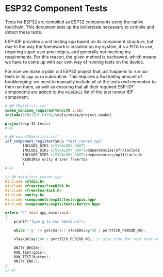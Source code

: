 # ESP32 Component Tests

Tests for ESP32 are compiled as ESP32 components using the native toolchain.
This document sets up the boilerplate necessary to compile and detect these
tests.

ESP-IDF provides a unit testing app based on its component structure, but due
to the way the framework is installed on my system, it's a PITA to use, requiring
super user priviledges, and generally not meeting my requirements. For this
reason, the given method is eschewed, which means we have to come up with our
own way of running tests on the device.

For now we make a plain old ESP32 project that just happens to run our tests in
its `app_main` subroutine. This requires a frustrating amount of bookkeeping:
we need to manually include all of the tests *and* remember to then run them,
as well as ensuring that all their required ESP-IDF components are added to
the `REQUIRES` list of the test runner IDF component.

```cmake
# @#'CMakeLists.txt'
cmake_minimum_required(VERSION 3.16)
include($ENV{IDF_PATH}/tools/cmake/project.cmake)

project(esp-32-tests)
# @/

# @#'main/CMakeLists.txt'
idf_component_register(SRCS "test_runner.cpp"
        INCLUDE_DIRS ${SYGALDRY_ROOT}
        INCLUDE_DIRS ${SYGALDRY_ROOT}/dependencies/pfr/include
        INCLUDE_DIRS ${SYGALDRY_ROOT}/dependencies/mp11/include
        REQUIRES unity driver freertos
        )
# @/
```

```c
// @#'main/test_runner.cpp'
#include <stdio.h>
#include <freertos/FreeRTOS.h>
#include <freertos/task.h>
#include <unity.h>
#include <components/esp32/tests/gpio.hpp>
#include <components/esp32/tests/button.hpp>

extern "C" void app_main(void)
{
    printf("Type g to run tests.\n");

    while ('g' != getchar()) vTaskDelay(50 / portTICK_PERIOD_MS);

    vTaskDelay(100 / portTICK_PERIOD_MS); // give time for test host to connect

    UNITY_BEGIN();
    RUN_TEST(gpio);
    RUN_TEST(button);
    UNITY_END();
}
// @/
```
